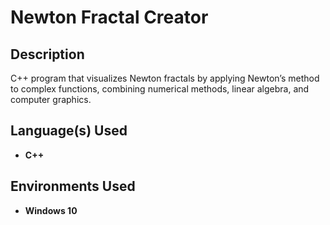 <h1>Newton Fractal Creator</h1>

<h2>Description</h2>
C++ program that visualizes Newton fractals by applying Newton’s method to complex functions, combining numerical methods, linear algebra, and computer graphics.
<br />


<h2>Language(s) Used</h2>

- <b>C++</b> 

<h2>Environments Used </h2>

- <b>Windows 10</b>
